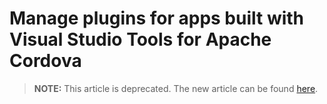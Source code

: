 <properties
   pageTitle="Manage plugins for apps built with Visual Studio Tools for Apache Cordova | Cordova"
   description="description"
   services="na"
   documentationCenter=""
   authors="Mikejo5000"
   tags=""/>
<tags
   ms.service="na"
   ms.devlang="javascript"
   ms.topic="article"
   ms.tgt_pltfrm="mobile-multiple"
   ms.workload="na"
   ms.date="09/10/2015"
   ms.author="mikejo"/>

# Manage plugins for apps built with Visual Studio Tools for Apache Cordova

> **NOTE:** This article is deprecated. The new article can be found [here](/articles/develop-apps/manage-plugins.md).
